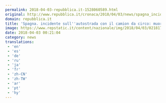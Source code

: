 ```yaml
---
permalink: 2018-04-03-repubblica.it-1528060589.html
original: http://www.repubblica.it/cronaca/2018/04/03/news/spagna_incidente_sull_autostrada_con_il_camion_da_circo_muore_un_elefante-192826478/?rss
domain: repubblica.it
title: 'Spagna. incidente sull''autostrada con il camion da circo: muore un elefante'
image: https://www.repstatic.it/content/nazionale/img/2018/04/03/021817524-bf03290c-2055-4204-a6a0-85127aa45ad4.jpg
date: 2018-04-03 00:21:04
category: news
translations: 
 - 'en'
 - 'es'
 - 'de'
 - 'ru'
 - 'ja'
 - 'fr'
 - 'zh-CN'
 - 'zh-TW'
 - 'ar'
 - 'pt'
 - 'hy'
---
```


